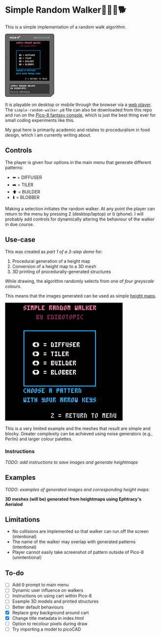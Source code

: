 # Simple Random Walker🚶🚶‍♀️🐕

This is a simple implementation of a random walk algorithm.

![Cover image](/simple-random-walker.p8.png "Cover image for pico-8 cart")

It is playable on desktop or mobile through the browser via a [web player](https://edibotopic.github.io/simple-random-walker/).
The `simple-random-walker.p8` file can also be downloaded from this repo and run on the [Pico-8 fantasy console](https://www.lexaloffle.com/pico-8.php), which is just the best thing ever for small coding experiments like this.

My goal here is primarily academic and relates to proceduralism in food design, which I am currently writing about.

## Controls

The player is given four options in the main menu that generate different patterns:

- ⬅️ = DIFFUSER
- ➡️ = TILER
- ⬆️ = BUILDER
- ⬇️ = BLOBBER

Making a selection initiates the random walker.
At any point the player can return to the menu by pressing <kbd>Z</kbd> (desktop/laptop) or <kbd>O</kbd> (phone).
I will probably add controls for dynamically altering the behaviour of the walker in due course.

## Use-case

This was created as *part 1 of a 3-step demo* for:

1. Procedural generation of a height map
2. Conversion of a height map to a 3D mesh
3. 3D printing of procedurally-generated structures

While drawing, the algorithm randomly selects from one of *four greyscale colours*.

This means that the images generated can be used as simple [height maps](https://en.wikipedia.org/wiki/Heightmap).

![Example of builder pattern](/builder.gif "Example of builder pattern")

This is a very limited example and the meshes that result are simple and blocky.
Greater complexity can be achieved using noise generators (e.g., Perlin) and larger colour palettes.

### Instructions

*TODO: add instructions to save images and generate heightmaps*

## Examples

*TODO: examples of generated images and corresponding height maps:*

**3D meshes (will be) generated from heightmaps using Ephtracy's Aerialod**

## Limitations

- No collisions are implemented so that walker can run off the screen (intentional)
- The name of the walker may overlap with generated patterns (intentional)
- Player cannot easily take screenshot of pattern outside of Pico-8 (unintentional)

## To-do

- [ ] Add <kbd>O</kbd> prompt to main menu
- [ ] Dynamic user influence on walkers
- [ ] Instructions on using cart within Pico-8
- [ ] Example 3D models and printed structures
- [ ] Better default behaviours
- [x] Replace grey background around cart
- [x] Change title metadata in index.html
- [ ] Option to recolour pixels during draw
- [ ] Try importing a model to picoCAD
